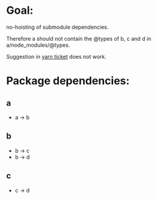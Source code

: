 # Goal:

no-hoisting of submodule dependencies.

Therefore a should not contain the @types of b, c and d in a/node_modules/@types.

Suggestion in [yarn ticket](https://github.com/yarnpkg/yarn/issues/5620) does not work.

# Package dependencies:

## a

* a -> b

## b

* b -> c
* b -> d

## c

* c -> d

